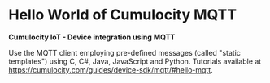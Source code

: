 # Hello World of Cumulocity MQTT

**Cumulocity IoT - Device integration using MQTT**

Use the MQTT client employing pre-defined messages (called "static templates") using C, C#, Java, JavaScript and Python. Tutorials available at https://cumulocity.com/guides/device-sdk/mqtt/#hello-mqtt. 
